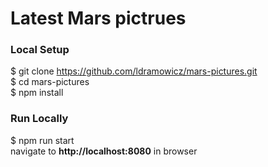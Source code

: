 # Latest Mars pictrues

### Local Setup
$ git clone https://github.com/ldramowicz/mars-pictures.git <br>
$ cd mars-pictures\
$ npm install

### Run Locally
$ npm run start\
navigate to **http://localhost:8080** in browser
